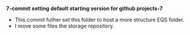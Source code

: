 

**7-commit setting default starting version for github projects-7**

- This commit futher set this folder to host a more structure EQS folder. 
- I move some files the storage repository.
